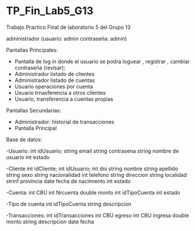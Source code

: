 # TP_Fin_Lab5_G13

Trabajo Practico Final de laboratorio 5 del Grupo 13

administrador (usuario: admin contraseña: admin)

Pantallas Principales: 
- Pantalla de log in donde el usuario se podra loguear , registrar , cambiar contraseña (revisar);
- Administrador  listado de clientes 
- Administrador listado de cuentas
- Usuario operaciones por cuenta 
- Usuario trnasferencia a otros clientes
- Usuario, transferencia a cuentas propias

Pantallas Secundarias:
- Administrador:  historial de transacciones
- Pantalla Principal 

Base de datos: 

-Usuario:
	int idUsuario;
	string email
	string contrasena
	string nombre de usuario 
	int estado
	
-Cliente
	int idCliente;
	int idUsuario;
	int dni
	string nombre
	string apellido
	string sexo
	string nacionalidad
	int telefono
	string direccion
	string localidad
	strinf provincia
	date fecha de nacimiento
	int estado

-Cuenta:
	int CBU
	int Nrcuenta
	double monto
	int idTipoCuenta
	int estado
	
-Tipo de cuenta
	int idTipoCuenta
	string descripcion
	

-Transacciones:
	int idTransacciones
	int CBU egreso
	int CBU ingresa
	double monto
	string descripcion
	date fecha

	
